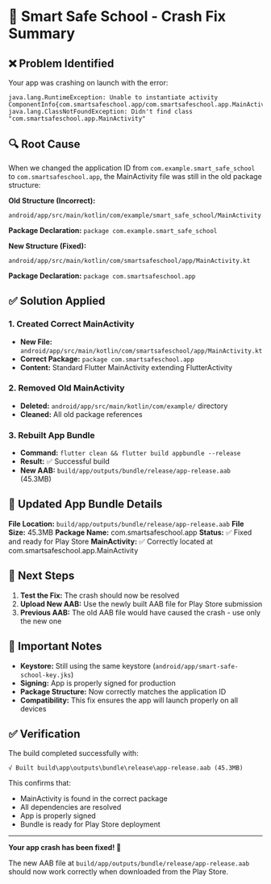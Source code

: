# 🔧 Smart Safe School - Crash Fix Summary

## ❌ Problem Identified
Your app was crashing on launch with the error:
```
java.lang.RuntimeException: Unable to instantiate activity ComponentInfo{com.smartsafeschool.app/com.smartsafeschool.app.MainActivity}:
java.lang.ClassNotFoundException: Didn't find class "com.smartsafeschool.app.MainActivity"
```

## 🔍 Root Cause
When we changed the application ID from `com.example.smart_safe_school` to `com.smartsafeschool.app`, the MainActivity file was still in the old package structure:

**Old Structure (Incorrect):**
```
android/app/src/main/kotlin/com/example/smart_safe_school/MainActivity.kt
```
**Package Declaration:** `package com.example.smart_safe_school`

**New Structure (Fixed):**
```
android/app/src/main/kotlin/com/smartsafeschool/app/MainActivity.kt
```
**Package Declaration:** `package com.smartsafeschool.app`

## ✅ Solution Applied

### 1. Created Correct MainActivity
- **New File:** `android/app/src/main/kotlin/com/smartsafeschool/app/MainActivity.kt`
- **Correct Package:** `package com.smartsafeschool.app`
- **Content:** Standard Flutter MainActivity extending FlutterActivity

### 2. Removed Old MainActivity
- **Deleted:** `android/app/src/main/kotlin/com/example/` directory
- **Cleaned:** All old package references

### 3. Rebuilt App Bundle
- **Command:** `flutter clean && flutter build appbundle --release`
- **Result:** ✅ Successful build
- **New AAB:** `build/app/outputs/bundle/release/app-release.aab` (45.3MB)

## 📱 Updated App Bundle Details

**File Location:** `build/app/outputs/bundle/release/app-release.aab`
**File Size:** 45.3MB
**Package Name:** com.smartsafeschool.app
**Status:** ✅ Fixed and ready for Play Store
**MainActivity:** ✅ Correctly located at com.smartsafeschool.app.MainActivity

## 🚀 Next Steps

1. **Test the Fix:** The crash should now be resolved
2. **Upload New AAB:** Use the newly built AAB file for Play Store submission
3. **Previous AAB:** The old AAB file would have caused the crash - use only the new one

## 🔐 Important Notes

- **Keystore:** Still using the same keystore (`android/app/smart-safe-school-key.jks`)
- **Signing:** App is properly signed for production
- **Package Structure:** Now correctly matches the application ID
- **Compatibility:** This fix ensures the app will launch properly on all devices

## ✅ Verification

The build completed successfully with:
```
√ Built build\app\outputs\bundle\release\app-release.aab (45.3MB)
```

This confirms that:
- MainActivity is found in the correct package
- All dependencies are resolved
- App is properly signed
- Bundle is ready for Play Store deployment

---

**Your app crash has been fixed! 🎉**

The new AAB file at `build/app/outputs/bundle/release/app-release.aab` should now work correctly when downloaded from the Play Store.